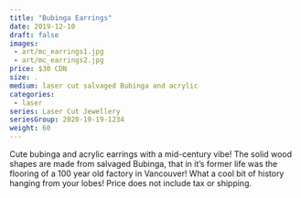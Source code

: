 ```yaml
---
title: "Bubinga Earrings"
date: 2019-12-10
draft: false
images:
 - art/mc_earrings1.jpg
 - art/mc_earrings2.jpg
price: $30 CDN
size: .
medium: laser cut salvaged Bubinga and acrylic
categories:
 - laser
series: Laser Cut Jewellery
seriesGroup: 2020-19-19-1234
weight: 60
---
```


Cute bubinga and acrylic earrings with a mid-century vibe! The solid wood shapes are made from salvaged Bubinga, that in it’s former life was the flooring of a 100 year old factory in Vancouver! What a cool bit of history hanging from your lobes!  Price does not include tax or shipping.
